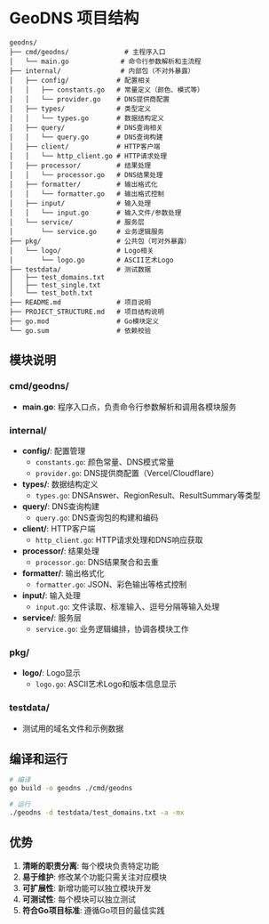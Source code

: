 # GeoDNS 项目结构

```
geodns/
├── cmd/geodns/              # 主程序入口
│   └── main.go             # 命令行参数解析和主流程
├── internal/               # 内部包（不对外暴露）
│   ├── config/            # 配置相关
│   │   ├── constants.go   # 常量定义（颜色、模式等）
│   │   └── provider.go    # DNS提供商配置
│   ├── types/             # 类型定义
│   │   └── types.go       # 数据结构定义
│   ├── query/             # DNS查询相关
│   │   └── query.go       # DNS查询构建
│   ├── client/            # HTTP客户端
│   │   └── http_client.go # HTTP请求处理
│   ├── processor/         # 结果处理
│   │   └── processor.go   # DNS结果处理
│   ├── formatter/         # 输出格式化
│   │   └── formatter.go   # 输出格式控制
│   ├── input/             # 输入处理
│   │   └── input.go       # 输入文件/参数处理
│   └── service/           # 服务层
│       └── service.go     # 业务逻辑服务
├── pkg/                   # 公共包（可对外暴露）
│   └── logo/              # Logo相关
│       └── logo.go        # ASCII艺术Logo
├── testdata/              # 测试数据
│   ├── test_domains.txt
│   ├── test_single.txt
│   └── test_both.txt
├── README.md              # 项目说明
├── PROJECT_STRUCTURE.md   # 项目结构说明
├── go.mod                 # Go模块定义
└── go.sum                 # 依赖校验
```

## 模块说明

### cmd/geodns/
- **main.go**: 程序入口点，负责命令行参数解析和调用各模块服务

### internal/
- **config/**: 配置管理
  - `constants.go`: 颜色常量、DNS模式常量
  - `provider.go`: DNS提供商配置（Vercel/Cloudflare）
- **types/**: 数据结构定义
  - `types.go`: DNSAnswer、RegionResult、ResultSummary等类型
- **query/**: DNS查询构建
  - `query.go`: DNS查询包的构建和编码
- **client/**: HTTP客户端
  - `http_client.go`: HTTP请求处理和DNS响应获取
- **processor/**: 结果处理
  - `processor.go`: DNS结果聚合和去重
- **formatter/**: 输出格式化
  - `formatter.go`: JSON、彩色输出等格式控制
- **input/**: 输入处理
  - `input.go`: 文件读取、标准输入、逗号分隔等输入处理
- **service/**: 服务层
  - `service.go`: 业务逻辑编排，协调各模块工作

### pkg/
- **logo/**: Logo显示
  - `logo.go`: ASCII艺术Logo和版本信息显示

### testdata/
- 测试用的域名文件和示例数据

## 编译和运行

```bash
# 编译
go build -o geodns ./cmd/geodns

# 运行
./geodns -d testdata/test_domains.txt -a -mx
```

## 优势

1. **清晰的职责分离**: 每个模块负责特定功能
2. **易于维护**: 修改某个功能只需关注对应模块
3. **可扩展性**: 新增功能可以独立模块开发
4. **可测试性**: 每个模块可以独立测试
5. **符合Go项目标准**: 遵循Go项目的最佳实践 